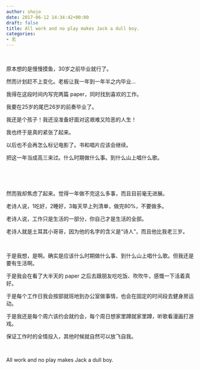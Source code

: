 ```yaml
---
author: shojo
date: 2017-06-12 14:34:42+00:00
draft: false
title: All work and no play makes Jack a dull boy.
categories:
- 无
---
```


 

原本想的是慢慢摸鱼，30岁之前毕业就行了。

然而计划赶不上变化。老板让我一年到一年半之内毕业...

我得在这段时间内写完两篇 paper，同时找到喜欢的工作。

我要在25岁的尾巴26岁的前奏毕业了。

我还是个孩子！我还没准备好面对这艰难又险恶的人生！

我也终于是真的紧张了起来。

以后也不会再怎么标记电影了。书和唱片应该会继续。

把这一年当成高三来过。什么时期做什么事。到什么山上唱什么歌。

 

 

然而我却焦虑了起来。觉得一年做不完这么多事，而且目前毫无进展。

老诗人说，1吃好，2睡好，3每天早上列清单，做完80%，不要做多。

老诗人说，工作只是生活的一部分，你自己才是生活的全部。

老诗人就是土耳其小哥哥，因为他的名字的含义是“诗人”，而且他比我老三岁。

 

于是我想，是啊。确实是应该什么时期做什么事、到什么山上唱什么歌。但我还是要有生活啊。

于是我会在看了大半天的 paper 之后去跟朋友吃吃饭、吹吹牛，感慨一下活着真好。

于是每个工作日我会按部就班地到办公室做事情，也会在固定的时间段去健身房运动。

于是我还是每个周六该约会就约会，每个周日想家里蹲就家里蹲，听歌看漫画打游戏。

保证工作时的全情投入，其他时候就自然可以放飞自我。

 

All work and no play makes Jack a dull boy.

 

